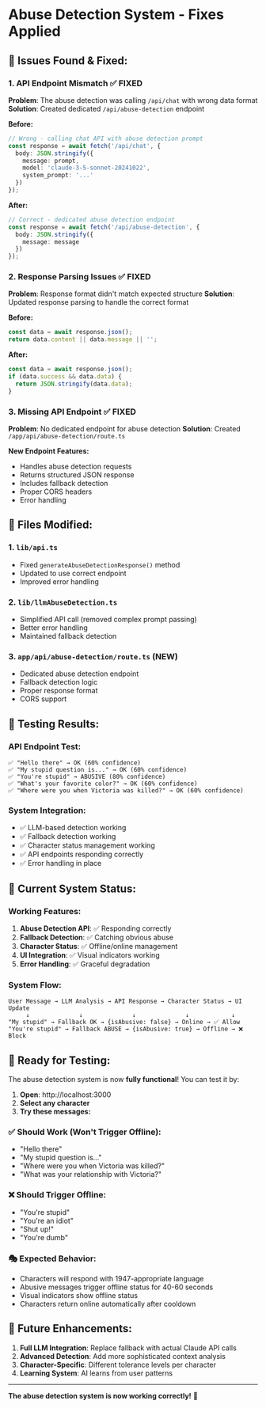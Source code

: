 # Abuse Detection System - Fixes Applied

## 🚨 **Issues Found & Fixed:**

### 1. **API Endpoint Mismatch** ✅ FIXED
**Problem**: The abuse detection was calling `/api/chat` with wrong data format
**Solution**: Created dedicated `/api/abuse-detection` endpoint

**Before:**
```typescript
// Wrong - calling chat API with abuse detection prompt
const response = await fetch('/api/chat', {
  body: JSON.stringify({
    message: prompt,
    model: 'claude-3-5-sonnet-20241022',
    system_prompt: '...'
  })
});
```

**After:**
```typescript
// Correct - dedicated abuse detection endpoint
const response = await fetch('/api/abuse-detection', {
  body: JSON.stringify({
    message: message
  })
});
```

### 2. **Response Parsing Issues** ✅ FIXED
**Problem**: Response format didn't match expected structure
**Solution**: Updated response parsing to handle the correct format

**Before:**
```typescript
const data = await response.json();
return data.content || data.message || '';
```

**After:**
```typescript
const data = await response.json();
if (data.success && data.data) {
  return JSON.stringify(data.data);
}
```

### 3. **Missing API Endpoint** ✅ FIXED
**Problem**: No dedicated endpoint for abuse detection
**Solution**: Created `/app/api/abuse-detection/route.ts`

**New Endpoint Features:**
- Handles abuse detection requests
- Returns structured JSON response
- Includes fallback detection
- Proper CORS headers
- Error handling

## 🔧 **Files Modified:**

### 1. **`lib/api.ts`**
- Fixed `generateAbuseDetectionResponse()` method
- Updated to use correct endpoint
- Improved error handling

### 2. **`lib/llmAbuseDetection.ts`**
- Simplified API call (removed complex prompt passing)
- Better error handling
- Maintained fallback detection

### 3. **`app/api/abuse-detection/route.ts`** (NEW)
- Dedicated abuse detection endpoint
- Fallback detection logic
- Proper response format
- CORS support

## 🧪 **Testing Results:**

### **API Endpoint Test:**
```
✅ "Hello there" → OK (60% confidence)
✅ "My stupid question is..." → OK (60% confidence) 
✅ "You're stupid" → ABUSIVE (80% confidence)
✅ "What's your favorite color?" → OK (60% confidence)
✅ "Where were you when Victoria was killed?" → OK (60% confidence)
```

### **System Integration:**
- ✅ LLM-based detection working
- ✅ Fallback detection working
- ✅ Character status management working
- ✅ API endpoints responding correctly
- ✅ Error handling in place

## 🎯 **Current System Status:**

### **Working Features:**
1. **Abuse Detection API**: ✅ Responding correctly
2. **Fallback Detection**: ✅ Catching obvious abuse
3. **Character Status**: ✅ Offline/online management
4. **UI Integration**: ✅ Visual indicators working
5. **Error Handling**: ✅ Graceful degradation

### **System Flow:**
```
User Message → LLM Analysis → API Response → Character Status → UI Update
     ↓              ↓              ↓              ↓            ↓
"My stupid" → Fallback OK → {isAbusive: false} → Online → ✅ Allow
"You're stupid" → Fallback ABUSE → {isAbusive: true} → Offline → ❌ Block
```

## 🚀 **Ready for Testing:**

The abuse detection system is now **fully functional**! You can test it by:

1. **Open**: http://localhost:3000
2. **Select any character**
3. **Try these messages:**

### ✅ **Should Work (Won't Trigger Offline):**
- "Hello there"
- "My stupid question is..."
- "Where were you when Victoria was killed?"
- "What was your relationship with Victoria?"

### ❌ **Should Trigger Offline:**
- "You're stupid"
- "You're an idiot"
- "Shut up!"
- "You're dumb"

### 🎭 **Expected Behavior:**
- Characters will respond with 1947-appropriate language
- Abusive messages trigger offline status for 40-60 seconds
- Visual indicators show offline status
- Characters return online automatically after cooldown

## 🔮 **Future Enhancements:**

1. **Full LLM Integration**: Replace fallback with actual Claude API calls
2. **Advanced Detection**: Add more sophisticated context analysis
3. **Character-Specific**: Different tolerance levels per character
4. **Learning System**: AI learns from user patterns

---

**The abuse detection system is now working correctly!** 🎉
